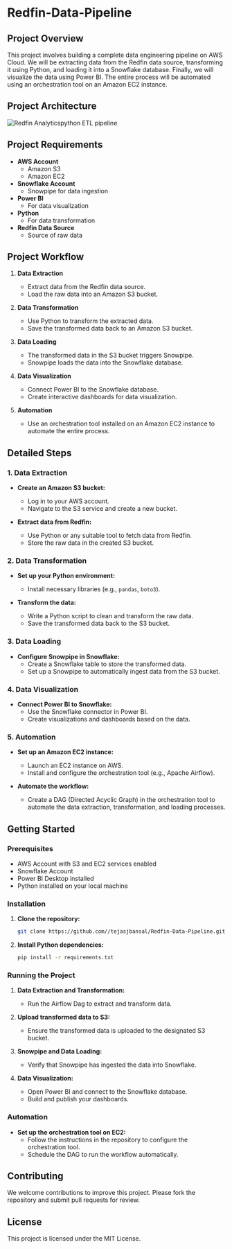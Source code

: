 # Redfin-Data-Pipeline

## Project Overview

This project involves building a complete data engineering pipeline on AWS Cloud. We will be extracting data from the Redfin data source, transforming it using Python, and loading it into a Snowflake database. Finally, we will visualize the data using Power BI. The entire process will be automated using an orchestration tool on an Amazon EC2 instance.

## Project Architecture

![Redfin Analyticspython ETL pipeline](https://github.com/tejasjbansal/Redfin-Data-Pipeline/assets/56173595/c1463653-4bef-473b-9f64-b4fcb94d1323)


## Project Requirements

- **AWS Account**
  - Amazon S3
  - Amazon EC2
- **Snowflake Account**
  - Snowpipe for data ingestion
- **Power BI**
  - For data visualization
- **Python**
  - For data transformation
- **Redfin Data Source**
  - Source of raw data

## Project Workflow

1. **Data Extraction**
   - Extract data from the Redfin data source.
   - Load the raw data into an Amazon S3 bucket.

2. **Data Transformation**
   - Use Python to transform the extracted data.
   - Save the transformed data back to an Amazon S3 bucket.

3. **Data Loading**
   - The transformed data in the S3 bucket triggers Snowpipe.
   - Snowpipe loads the data into the Snowflake database.

4. **Data Visualization**
   - Connect Power BI to the Snowflake database.
   - Create interactive dashboards for data visualization.

5. **Automation**
   - Use an orchestration tool installed on an Amazon EC2 instance to automate the entire process.

## Detailed Steps

### 1. Data Extraction

- **Create an Amazon S3 bucket:**
  - Log in to your AWS account.
  - Navigate to the S3 service and create a new bucket.

- **Extract data from Redfin:**
  - Use Python or any suitable tool to fetch data from Redfin.
  - Store the raw data in the created S3 bucket.

### 2. Data Transformation

- **Set up your Python environment:**
  - Install necessary libraries (e.g., `pandas`, `boto3`).

- **Transform the data:**
  - Write a Python script to clean and transform the raw data.
  - Save the transformed data back to the S3 bucket.

### 3. Data Loading

- **Configure Snowpipe in Snowflake:**
  - Create a Snowflake table to store the transformed data.
  - Set up a Snowpipe to automatically ingest data from the S3 bucket.

### 4. Data Visualization

- **Connect Power BI to Snowflake:**
  - Use the Snowflake connector in Power BI.
  - Create visualizations and dashboards based on the data.

### 5. Automation

- **Set up an Amazon EC2 instance:**
  - Launch an EC2 instance on AWS.
  - Install and configure the orchestration tool (e.g., Apache Airflow).

- **Automate the workflow:**
  - Create a DAG (Directed Acyclic Graph) in the orchestration tool to automate the data extraction, transformation, and loading processes.

## Getting Started

### Prerequisites

- AWS Account with S3 and EC2 services enabled
- Snowflake Account
- Power BI Desktop installed
- Python installed on your local machine

### Installation

1. **Clone the repository:**
   ```sh
   git clone https://github.com//tejasjbansal/Redfin-Data-Pipeline.git
   ```
2. **Install Python dependencies:**
   ```sh
   pip install -r requirements.txt
   ```

### Running the Project

1. **Data Extraction and Transformation:**
   - Run the Airflow Dag to extract and transform data.

2. **Upload transformed data to S3:**
   - Ensure the transformed data is uploaded to the designated S3 bucket.

3. **Snowpipe and Data Loading:**
   - Verify that Snowpipe has ingested the data into Snowflake.

4. **Data Visualization:**
   - Open Power BI and connect to the Snowflake database.
   - Build and publish your dashboards.

### Automation

- **Set up the orchestration tool on EC2:**
  - Follow the instructions in the repository to configure the orchestration tool.
  - Schedule the DAG to run the workflow automatically.

## Contributing

We welcome contributions to improve this project. Please fork the repository and submit pull requests for review.

## License

This project is licensed under the MIT License.
